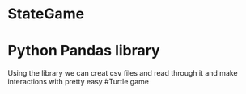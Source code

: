 # StateGame
# Python Pandas library
Using the library we can creat csv files and read through it and make interactions with pretty easy
#Turtle game
